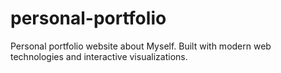 # personal-portfolio
Personal portfolio website about Myself. Built with modern web technologies and interactive visualizations.
